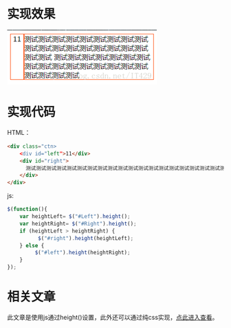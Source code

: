 # 实现效果
<img src="../asset/images/twodiv_height.png"/>

# 实现代码
HTML：
```HTML
<div class="ctn>
    <div id="left">11</div>
    <div id="right">
      测试测试测试测试测试测试测试测试测试测试测试测试测试测试测试测试测试测试测试测试测试测试测试测试测试测试测试测试测试测试测试测试测试测试测试测试测试测试测试测试
    </div>
</div>
```

js:
```javascript
$(function(){
    var heightLeft= $("#Left").height();
    var heightRight= $("#Right").height();
    if (heightLeft > heightRight) {
          $("#right").height(heightLeft);
    } else {
         $("#left").height(heightRight);
    }
});
```

# 相关文章
此文章是使用js通过height()设置，此外还可以通过纯css实现，[点此进入查看](../css/两个div并排,使高度一致.md)。
